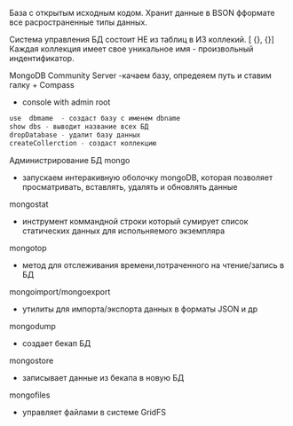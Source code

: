 База с открытым исходным кодом. Хранит данные в BSON фформате все расространенные типы данных. 

Система управления БД состоит НЕ из таблиц в ИЗ коллекий. [ {}, {}]
Каждая коллекция имеет свое уникальное имя - произвольный индентификатор.

MongoDB Community Server
-качаем базу, опредеяем путь и  ставим галку + Compass
- console with admin root

```jsx
use  dbmame  - создаст базу с именем dbname
show dbs - выводит название всех БД
dropDatabase - удалит базу данных
createCollerction - создаст коллекцию

```
Администрирование БД
mongo 
- запускаем интеракивную оболочку mongoDB, которая позволяет просматривать, вставлять, удалять и обновлять данные

mongostat 
- инструмент коммандной строки который сумирует список статических данных для испольняемого экземпляра

mongotop 
- метод для отслеживания времени,потраченного на чтение/запись в БД

mongoimport/mongoexport
- утилиты для импорта/экспорта данных в форматы JSON и др

mongodump 
- создает бекап БД

mongostore 
- записывает данные из бекапа в новую БД

mongofiles
- управляет файлами в системе GridFS


